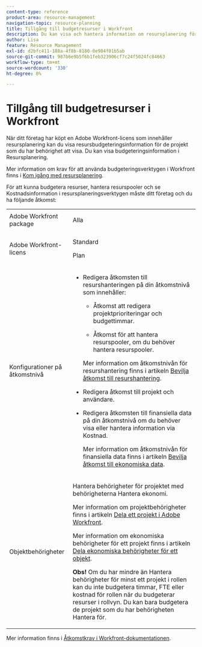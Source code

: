 ```yaml
---
content-type: reference
product-area: resource-management
navigation-topic: resource-planning
title: Tillgång till budgetresurser i Workfront
description: Du kan visa och hantera information om resursplanering för de projekt som du har åtkomst till och visa när du har vissa åtkomstnivåinställningar och behörigheter för dina arbetsobjekt, användare, jobbroller och team.
author: Lisa
feature: Resource Management
exl-id: d2bfc411-188a-4f8b-8180-0e984f01b5ab
source-git-commit: 987b6e9b5f6b1feb323906cf7c24f5024fc84663
workflow-type: tm+mt
source-wordcount: '330'
ht-degree: 0%

---
```


# Tillgång till budgetresurser i Workfront

<!--
<div data-mc-conditions="QuicksilverOrClassic.Draft mode">
<p><b>(LINKED TO PRODUCT</b>: This is also linked to the product, in two different tooltips in the RP:</p>
<p>- the tooltip for the View-only mode of the Budgeted Hours boxes. You gave this link to Vazgen and the team for the tooltip and documented this in this sheet:https://docs.google.com/spreadsheets/d/1zKjNVw_TyfQ474jbY7JorSWTkptMNb5RFCck2IficYs/edit#gid=0</p>
<p>- Also in the tooltip from this issue: https://hub.workfront.com/issue/view?ID=5ca708d00024a39e58b5dbeaceb00939)</p>
<p>This might need to be moved to Resource Management overview and title needs to be changed to "Acces needed to manage resources" when the res manager prerequisite will drop for resource scheduling and the field goes away.</p>
<p>This should be linked from Planning in the Resource Planner - in the Budgeting Resources in the RP area)</p>
</div>
-->

När ditt företag har köpt en Adobe Workfront-licens som innehåller resursplanering kan du visa resursbudgeteringsinformation för de projekt som du har behörighet att visa. Du kan visa budgeteringsinformation i Resursplanering.

Mer information om krav för att använda budgeteringsverktygen i Workfront finns i [Kom igång med resursplanering](../../resource-mgmt/resource-planning/get-started-resource-planning.md).

För att kunna budgetera resurser, hantera resurspooler och se Kostnadsinformation i resursplaneringsverktygen måste ditt företag och du ha följande åtkomst:

<table style="table-layout:auto"> 
 <col> 
 <col> 
 <tbody> 
  <tr> 
   <td>Adobe Workfront package</td> 
   <td><p>Alla</p></td> 
  </tr> 
  <tr> 
   <td>Adobe Workfront-licens</td> 
   <td><p>Standard</p>
       <p>Plan</p></td>
  </tr>  
  <tr> 
   <td role="rowheader">Konfigurationer på åtkomstnivå</td> 
   <td> 
    <ul> 
     <li> <p>Redigera åtkomsten till resurshanteringen på din åtkomstnivå som innehåller:</p> 
      <ul> 
       <li> <p>Åtkomst att redigera projektprioriteringar och budgettimmar. </p> </li> 
       <li> <p>Åtkomst för att hantera resurspooler, om du behöver hantera resurspooler.</p> </li> 
      </ul> <p>Mer information om åtkomstnivån för resurshantering finns i artikeln <a href="../../administration-and-setup/add-users/configure-and-grant-access/grant-access-resource-management.md" class="MCXref xref">Bevilja åtkomst till resurshantering</a>.</p> </li> 
     <li> <p>Redigera åtkomst till projekt och användare. </p> </li> 
     <li> <p> Redigera åtkomsten till finansiella data på din åtkomstnivå om du behöver visa eller hantera information via Kostnad.</p> <p>Mer information om åtkomstnivån för finansiella data finns i artikeln <a href="../../administration-and-setup/add-users/configure-and-grant-access/grant-access-financial.md" class="MCXref xref">Bevilja åtkomst till ekonomiska data</a>.</p> </li> 
    </ul> 
   </td> 
  </tr> 
  <tr> 
   <td role="rowheader">Objektbehörigheter</td> 
   <td> <p>Hantera behörigheter för projektet med behörigheterna Hantera ekonomi.</p> <p>Mer information om projektbehörigheter finns i artikeln <a href="../../workfront-basics/grant-and-request-access-to-objects/share-a-project.md" class="MCXref xref">Dela ett projekt i Adobe Workfront</a>.</p> <p>Mer information om ekonomiska behörigheter för ett projekt finns i artikeln <a href="../../workfront-basics/grant-and-request-access-to-objects/share-financial-permissions-object.md"><a href="../../workfront-basics/grant-and-request-access-to-objects/share-financial-permissions-object.md" class="MCXref xref">Dela ekonomiska behörigheter för ett objekt</a></a>.</p>

<p><b>Obs!</b> Om du har mindre än Hantera behörigheter för minst ett projekt i rollen kan du inte budgetera timmar, FTE eller kostnad för rollen när du budgeterar resurser i rollvyn. Du kan bara budgetera de projekt som du har behörigheten Hantera för.</p> </td> 
  </tr> 
 </tbody> 
</table>

Mer information finns i [Åtkomstkrav i Workfront-dokumentationen](/help/quicksilver/administration-and-setup/add-users/access-levels-and-object-permissions/access-level-requirements-in-documentation.md).
